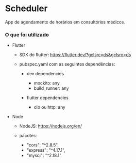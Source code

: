 # Scheduler

App de agendamento de horários em consultórios médicos.

### O que foi utilizado

* Flutter

	* SDK do flutter: https://flutter.dev/?gclsrc=ds&gclsrc=ds
	
	* pubspec.yaml com as seguintes dependências: 

		- dev dependencies
		
			* mockito: any
  			* build_runner: any

		- flutter dependencies
			
			* dio ou http: any

* Node

	- NodeJS: https://nodejs.org/en/
	
	- pacotes:	

		* "cors": "^2.8.5",
		* "express": "^4.17.1",
		* "mysql": "^2.18.1"
